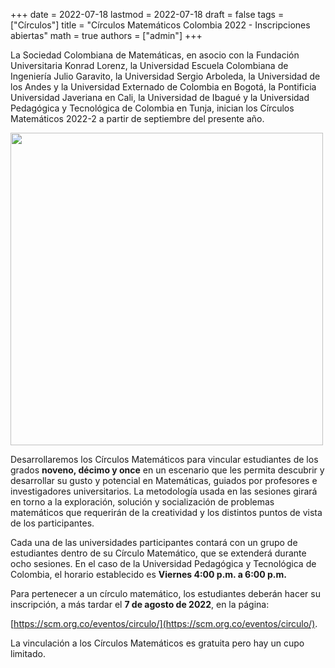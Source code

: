 +++
date      = 2022-07-18
lastmod   = 2022-07-18
draft     = false
tags      = ["Círculos"]
title     = "Círculos Matemáticos Colombia 2022 - Inscripciones abiertas"
math      = true
authors   = ["admin"]
+++

La Sociedad Colombiana de Matemáticas, en asocio con la Fundación Universitaria Konrad Lorenz, la Universidad Escuela Colombiana de Ingeniería Julio Garavito, la Universidad Sergio Arboleda, la Universidad de los Andes y la Universidad Externado de Colombia en Bogotá, la Pontificia Universidad Javeriana en Cali, la Universidad de Ibagué y la Universidad Pedagógica y Tecnológica de Colombia en Tunja, inician los Círculos Matemáticos 2022-2 a partir de septiembre del presente año.

<img src="https://scm.org.co/wp-content/uploads/2022/06/Circulos-2022-presencial.jpg"  width="500"/>

Desarrollaremos los Círculos Matemáticos para vincular estudiantes de los grados **noveno, décimo y once** en un escenario que les permita descubrir y desarrollar su gusto y potencial en Matemáticas, guiados por profesores e investigadores universitarios. La metodología usada en las sesiones girará en torno a la exploración, solución y socialización de problemas matemáticos que requerirán de la creatividad y los distintos puntos de vista de los participantes.

Cada una de las universidades participantes contará con un grupo de estudiantes dentro de su Círculo Matemático, que se extenderá durante ocho sesiones. En el caso de la Universidad Pedagógica y Tecnológica de Colombia, el horario establecido es **Viernes 4:00 p.m. a 6:00 p.m.** 
 
Para pertenecer a un círculo matemático, los estudiantes deberán hacer su inscripción, a más tardar el **7 de agosto de 2022**, en la página:

[https://scm.org.co/eventos/circulo/](https://scm.org.co/eventos/circulo/).

La vinculación a los Círculos Matemáticos es gratuita pero hay un cupo limitado.




